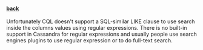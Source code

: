 #### [back](search_data_main.md)



Unfortunately CQL doesn't support a SQL-similar LIKE clause to use search inside the columns values using regular expressions. There is no built-in support in Cassandra for regular expressions and usually people use search engines plugins to use regular expression or to do full-text search.